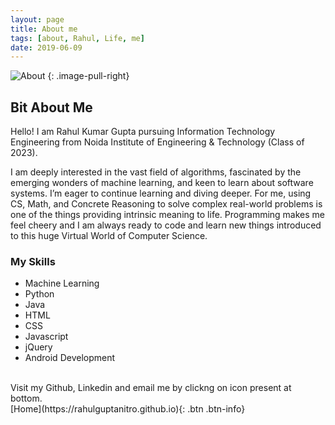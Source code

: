 ```yaml
---
layout: page
title: About me
tags: [about, Rahul, Life, me]
date: 2019-06-09
---
```


![About](https://raw.githubusercontent.com/RahulGuptaNitro/rahulguptanitro.github.io/master/about.jpg)
{: .image-pull-right}



## Bit About Me

Hello! I am Rahul Kumar Gupta pursuing Information Technology Engineering from Noida Institute of Engineering & Technology (Class of 2023).

I am deeply interested in the vast field of algorithms, fascinated by the emerging wonders of machine learning, and keen to learn about software systems. I’m eager to continue learning and diving deeper. For me, using CS, Math, and Concrete Reasoning to solve complex real-world problems is one of the things providing intrinsic meaning to life. Programming makes me feel cheery and I am always ready to code and learn new things introduced to this huge Virtual World of Computer Science.

### My Skills
* Machine Learning
* Python
* Java
* HTML
* CSS
* Javascript
* jQuery
* Android Development

<br />
<div class="rightnote">
  Visit my Github, Linkedin and email me by clickng on icon present at bottom.
</div>
[Home](https://rahulguptanitro.github.io){: .btn .btn-info}

